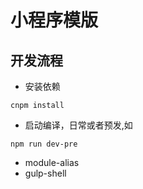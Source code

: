 # 小程序模版
## 开发流程
- 安装依赖
```
cnpm install
```
- 启动编译，日常或者预发,如
```
npm run dev-pre
```


- module-alias
- gulp-shell